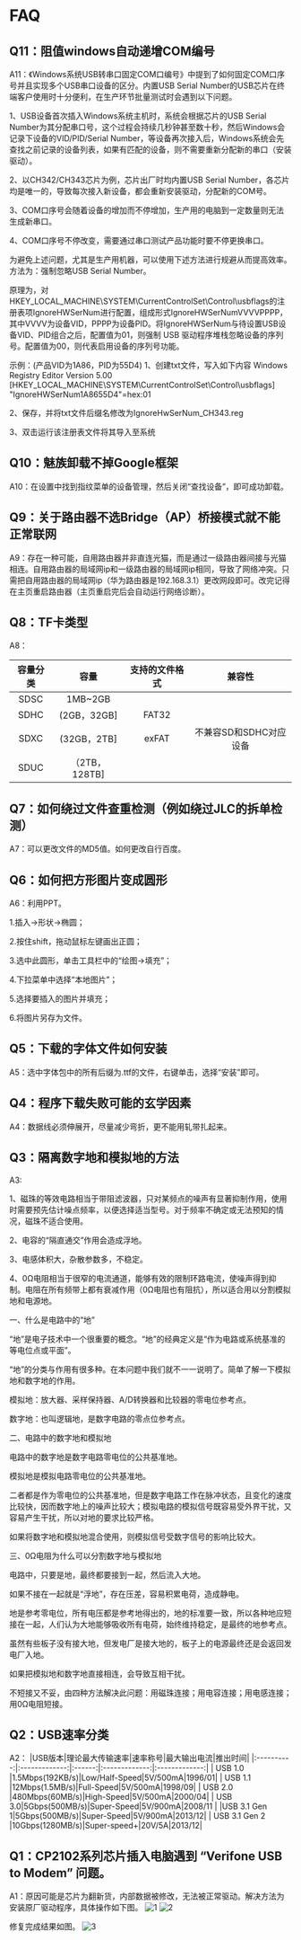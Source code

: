 # FAQ

## Q11：阻值windows自动递增COM编号

A11：《Windows系统USB转串口固定COM口编号》中提到了如何固定COM口序号并且实现多个USB串口设备的区分。内置USB Serial Number的USB芯片在终端客户使用时十分便利，在生产环节批量测试时会遇到以下问题。

1、USB设备首次插入Windows系统主机时，系统会根据芯片的USB Serial Number为其分配串口号，这个过程会持续几秒钟甚至数十秒，然后Windows会记录下设备的VID/PID/Serial Number，等设备再次接入后，Windows系统会先查找之前记录的设备列表，如果有匹配的设备，则不需要重新分配新的串口（安装驱动）。

2、以CH342/CH343芯片为例，芯片出厂时均内置USB Serial Number，各芯片均是唯一的，导致每次接入新设备，都会重新安装驱动，分配新的COM号。

3、COM口序号会随着设备的增加而不停增加，生产用的电脑到一定数量则无法生成新串口。

4、COM口序号不停改变，需要通过串口测试产品功能时要不停更换串口。

​    为避免上述问题，尤其是生产用机器，可以使用下述方法进行规避从而提高效率。方法为：强制忽略USB Serial Number。

​    原理为，对HKEY_LOCAL_MACHINE\SYSTEM\CurrentControlSet\Control\usbflags的注册表项IgnoreHWSerNum进行配置，组成形式IgnoreHWSerNumVVVVPPPP，其中VVVV为设备VID，PPPP为设备PID。
​    将IgnoreHWSerNum与待设置USB设备VID、PID组合之后，配置值为01，则强制 USB 驱动程序堆栈忽略设备的序列号。配置值为00，则代表启用设备的序列号功能。

示例：(产品VID为1A86，PID为55D4)
1、创建txt文件，写入如下内容
Windows Registry Editor Version 5.00
[HKEY_LOCAL_MACHINE\SYSTEM\CurrentControlSet\Control\usbflags]
"IgnoreHWSerNum1A8655D4"=hex:01

2、保存，并将txt文件后缀名修改为IgnoreHwSerNum_CH343.reg 

3、双击运行该注册表文件将其导入至系统

## Q10：魅族卸载不掉Google框架

A10：在设置中找到指纹菜单的设备管理，然后关闭“查找设备”，即可成功卸载。

## Q9：关于路由器不选Bridge（AP）桥接模式就不能正常联网

A9：存在一种可能，自用路由器并非直连光猫，而是通过一级路由器间接与光猫相连。自用路由器的局域网ip和一级路由器的局域网ip相同，导致了网络冲突。只需把自用路由器的局域网ip（华为路由器是192.168.3.1）更改网段即可。改完记得在主页重启路由器（主页重启完后会自动运行网络诊断）。

## Q8：TF卡类型

A8：

| 容量分类 |     容量      | 支持的文件格式 |         兼容性         |
| :------: | :-----------: | :------------: | :--------------------: |
|   SDSC   |    1MB~2GB    |                |                        |
|   SDHC   |  (2GB，32GB]  |     FAT32      |                        |
|   SDXC   |  (32GB，2TB]  |     exFAT      | 不兼容SD和SDHC对应设备 |
|   SDUC   | （2TB，128TB] |                |                        |

## Q7：如何绕过文件查重检测（例如绕过JLC的拆单检测）

A7：可以更改文件的MD5值。如何更改自行百度。

## Q6：如何把方形图片变成圆形

A6：利用PPT。

1.插入->形状->椭圆；

2.按住shift，拖动鼠标左键画出正圆；

3.选中此圆形，单击工具栏中的“绘图->填充”；

4.下拉菜单中选择“本地图片”；

5.选择要插入的图片并填充；

6.将图片另存为文件。

## Q5：下载的字体文件如何安装

A5：选中字体包中的所有后缀为.ttf的文件，右键单击，选择“安装”即可。

## Q4：程序下载失败可能的玄学因素

A4：数据线必须伸展开，尽量减少弯折，更不能用轧带扎起来。

## Q3：隔离数字地和模拟地的方法

A3:

1、磁珠的等效电路相当于带阻滤波器，只对某频点的噪声有显著抑制作用，使用时需要预先估计噪点频率，以便选择适当型号。对于频率不确定或无法预知的情况，磁珠不适合使用。

2、电容的“隔直通交”作用会造成浮地。

3、电感体积大，杂散参数多，不稳定。

4、0Ω电阻相当于很窄的电流通道，能够有效的限制环路电流，使噪声得到抑制。电阻在所有频带上都有衰减作用（0Ω电阻也有阻抗），所以适合用以分割模拟地和电源地。

一、什么是电路中的“地”

“地”是电子技术中一个很重要的概念。“地”的经典定义是“作为电路或系统基准的等电位点或平面”。

“地”的分类与作用有很多种。在本问题中我们就不一一说明了。简单了解一下模拟地和数字地的作用。

模拟地：放大器、采样保持器、A/D转换器和比较器的零电位参考点。

数字地：也叫逻辑地，是数字电路的零点位参考点。



二、电路中的数字地和模拟地

电路中的数字地是数字电路零电位的公共基准地。

模拟地是模拟电路零电位的公共基准地。

二者都是作为零电位的公共基准地，但是数字电路工作在脉冲状态，且变化的速度比较快，因而数字地上的噪声比较大；模拟电路的模拟信号既容易受外界干扰，又容易产生干扰，所以对地的要求比较严格。

如果将数字地和模拟地混合使用，则模拟信号受数字信号的影响比较大。



三、0Ω电阻为什么可以分割数字地与模拟地

电路中，只要是地，最终都要接到一起，然后流入大地。

如果不接在一起就是“浮地”，存在压差，容易积累电荷，造成静电。

地是参考零电位，所有电压都是参考地得出的，地的标准要一致，所以各种地应短接在一起，人们认为大地能够吸收所有电荷，始终维持稳定，是最终的地参考点。

虽然有些板子没有接大地，但发电厂是接大地的，板子上的电源最终还是会返回发电厂入地。

如果把模拟地和数字地直接相连，会导致互相干扰。

不短接又不妥，由四种方法解决此问题：用磁珠连接；用电容连接；用电感连接；用0Ω电阻短接。


## Q2：USB速率分类
A2：
|USB版本|理论最大传输速率|速率称号|最大输出电流|推出时间|
|:----------:|:-------------:|:------:|:-------------:|:-------------:|
| USB 1.0 |1.5Mbps(192KB/s)|Low/Half-Speed|5V/500mA|1996/01|
| USB 1.1 |12Mbps(1.5MB/s)|Full-Speed|5V/500mA|1998/09|
| USB 2.0 |480Mbps(60MB/s)|High-Speed|5V/500mA|2000/04|
| USB 3.0|5Gbps(500MB/s)|Super-Speed|5V/900mA|2008/11 |
|USB 3.1 Gen 1|5Gbps(500MB/s)|Super-Speed|5V/900mA|2013/12|
| USB 3.1 Gen 2 |10Gbps(1280MB/s)|Super-speed+|20V/5A|2013/12|
## Q1：CP2102系列芯片插入电脑遇到 “Verifone USB to Modem” 问题。
A1：原因可能是芯片为翻新货，内部数据被修改，无法被正常驱动。解决方法为安装原厂驱动程序，具体操作如下图。
![1](https://raw.githubusercontent.com/MeowStatus/IMG/main/Images/202303181322217.jpg)
![2](https://raw.githubusercontent.com/MeowStatus/IMG/main/Images/202303181323892.png)

修复完成结果如图。
![3](https://raw.githubusercontent.com/MeowStatus/IMG/main/Images/202303181323350.jpg)